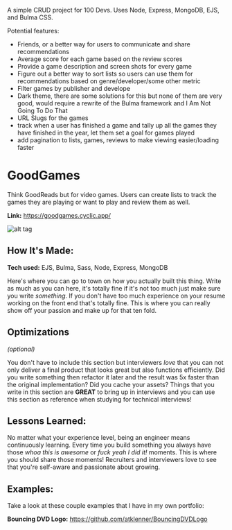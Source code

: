 A simple CRUD project for 100 Devs.
Uses Node, Express, MongoDB, EJS, and Bulma CSS.

Potential features:
- Friends, or a better way for users to communicate and share recommendations
- Average score for each game based on the review scores
- Provide a game description and screen shots for every game
- Figure out a better way to sort lists so users can use them for recommendations based on genre/developer/some other metric
- Filter games by publisher and develope 
- Dark theme, there are some solutions for this but none of them are very good, would require a rewrite of the Bulma framework and I Am Not Going To Do That
- URL Slugs for the games
- track when a user has finished a game and tally up all the games they have finished in the year, let them set a goal for games played
- add pagination to lists, games, reviews to make viewing easier/loading faster

# GoodGames

Think GoodReads but for video games. Users can create lists to track the games they are playing or want to play and review them as well.

**Link:** https://goodgames.cyclic.app/

![alt tag](http://placecorgi.com/1200/650)

## How It's Made:

**Tech used:** EJS, Bulma, Sass, Node, Express, MongoDB

Here's where you can go to town on how you actually built this thing. Write as much as you can here, it's totally fine if it's not too much just make sure you write *something*. If you don't have too much experience on your resume working on the front end that's totally fine. This is where you can really show off your passion and make up for that ten fold.

## Optimizations
*(optional)*

You don't have to include this section but interviewers *love* that you can not only deliver a final product that looks great but also functions efficiently. Did you write something then refactor it later and the result was 5x faster than the original implementation? Did you cache your assets? Things that you write in this section are **GREAT** to bring up in interviews and you can use this section as reference when studying for technical interviews!

## Lessons Learned:

No matter what your experience level, being an engineer means continuously learning. Every time you build something you always have those *whoa this is awesome* or *fuck yeah I did it!* moments. This is where you should share those moments! Recruiters and interviewers love to see that you're self-aware and passionate about growing.

## Examples:
Take a look at these couple examples that I have in my own portfolio:

**Bouncing DVD Logo:** https://github.com/atklenner/BouncingDVDLogo
